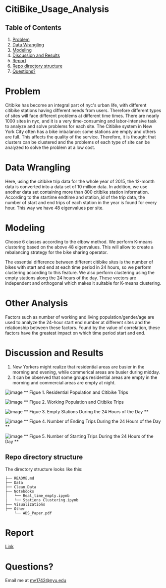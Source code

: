# CitiBike_Usage_Analysis

## Table of Contents

1. [Problem](README.md#Problem)
1. [Data Wrangling](README.md#Data-Wrangling)
1. [Modeling](README.md#Modeling)
1. [Discussion and Results](README.md#Discussion-and-Results)
1. [Report](README.md#Report)
1. [Repo directory structure](README.md#Repo-directory-structure)
1. [Questions?](README.md#Questions?)

# Problem

Citibike has become an integral part of nyc's urban life, with different citibike stations having different needs from users. Therefore different types of sites will face different problems at different time times. There are nearly 1000 sites in nyc, and it is a very time-consuming and labor-intensive task to analyze and solve problems for each site. The Citibike system in New York City often has a bike imbalance: some stations are empty and others are full. This affects the quality of the service. Therefore, it is thought that clusters can be clustered and the problems of each type of site can be analyzed to solve the problem at a low cost.

# Data Wrangling
Here, using the citibike trip data for the whole year of 2015, the 12-month data is converted into a data set of 10 million data. In addition, we use another data set containing more than 800 citibike station information. According to the startime endtime and station_id of the trip data, the number of start and end trips of each station in the year is found for every hour. This way we have 48 eigenvalues ​​per site.

# Modeling

Choose 6 classes according to the elbow method. We perform K-means clustering based on the above 48 eigenvalues. This will allow to create a rebalancing strategy for the bike sharing operator.

The essential difference between different citibike sites is the number of bikes with start and end at each time period in 24 hours, so we perform clustering according to this feature. We also perform clustering using the empty stations along the 24 hours of the day. These vectors are independent and orthogonal which makes it suitable for K-means clustering.

# Other Analysis
Factors such as number of working and living population/gender/age are used to analyze the 24-hour start end number at different sites and the relationship between these factors. Found by the value of correlation, these factors have the greatest impact on which time period start and end.

# Discussion and Results

1. New Yorkers might realize that residential areas are busier in the morning and evening, while commerical areas are busier during midday.
1. It can be observed that some groups residential areas are empty in the morning and commercial areas are empty at night.

![image](./GIS_files/GIS_images/residential.jpg)
** Figue 1. Residential Population and Citibike Trips

![image](./GIS_files/GIS_images/working.jpg)
** Figue 2. Working Population and Citibike Trips

![image](./Visualizations/empty.gif)
** Figue 3. Empty Stations During the 24 Hours of the Day **

![image](./Visualizations/end.gif)
** Figue 4. Number of Ending Trips During the 24 Hours of the Day **

![image](./Visualizations/start.gif)
** Figue 5. Number of Starting Trips During the 24 Hours of the Day ** 

## Repo directory structure

The directory structure looks like this:

    ├── README.md
    ├── Data
    ├── Clean_Data
    ├── Notebooks
    │   └── Real_time_empty.ipynb
    |   └── Stations_Clustering.ipynb
    ├── Visualizations
    ├── Other
        └── ADS_Paper.pdf

# Report

[Link](./Other/ADS_paper.pdf)

# Questions?
Email me at mv1742@nyu.edu
